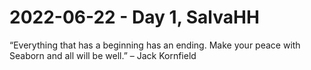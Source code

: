 # 2022-06-22 - Day 1, SalvaHH

“Everything that has a beginning has an ending. Make your peace with Seaborn and all will be well.” – Jack Kornfield 